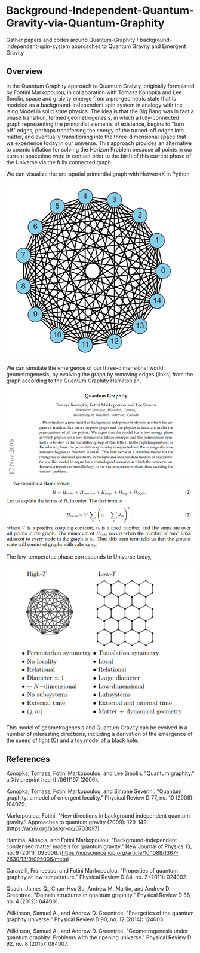 # Background-Independent-Quantum-Gravity-via-Quantum-Graphity
Gather papers and codes around Quantum-Graphity / background-independent-spin-system approaches to Quantum Gravity and Emergent Gravity

## Overview

In the Quantum Graphity approach to Quantum Graivty, originally formulated by Fontini Markopoulou, in collaboration with Tomasz Konopka and Lee Smolin,
space and graivity emerge from a pre-geometric state that is modeled as a background-independent spin system in analogy with the Ising Model in 
solid state physics. The idea is that the Big Bang was in fact a phase transition, termed geometrogenesis, in which a fully-connected graph representing
the primordial elements of existence, begins to "turn off" edges, perhaps transferring the energy of the turned-off edges into matter, and eventually
transitioning into the three-dimensional space that we experience today in our universe. This approach provides an alternative to cosmic inflation for 
solving the Horizon Problem because all points in our current spacetime were in contact prior to the birth of this current phase of the Universe via the fully connected graph.

We can visualize the pre-spatial primordial graph with NetworkX in Python,

![](img/graphity3.png)

We can simulate the emergence of our three-dimensional world, geometrogenesis, by evolving the graph by removing edges (links) from the graph according to the Quantum Graphity 
Hamiltonian,

![](img/graphity1.png)

![](img/graphity2.png)

The low-temperatue phase corresponds to Universe today,

![](img/graphity4.png)

This model of geometrogenesis and Quantum Gravity can be evolved in a number of interesting directions, 
including a derivation of the emergence of the speed of light (C) and a toy model of a black hole. 

## References

Konopka, Tomasz, Fotini Markopoulou, and Lee Smolin. "Quantum graphity." arXiv preprint hep-th/0611197 (2006).

Konopka, Tomasz, Fotini Markopoulou, and Simone Severini. "Quantum graphity: a model of emergent locality." Physical Review D 77, no. 10 (2008): 104029.

Markopoulou, Fotini. "New directions in background independent quantum gravity." Approaches to quantum gravity (2009): 129-149. (https://arxiv.org/abs/gr-qc/0703097)

Hamma, Alioscia, and Fotini Markopoulou. "Background-independent condensed matter models for quantum gravity." New Journal of Physics 13, no. 9 (2011): 095006. (https://iopscience.iop.org/article/10.1088/1367-2630/13/9/095006/meta)

Caravelli, Francesco, and Fotini Markopoulou. "Properties of quantum graphity at low temperature." Physical Review D 84, no. 2 (2011): 024002.

Quach, James Q., Chun-Hsu Su, Andrew M. Martin, and Andrew D. Greentree. "Domain structures in quantum graphity." Physical Review D 86, no. 4 (2012): 044001.

Wilkinson, Samuel A., and Andrew D. Greentree. "Energetics of the quantum graphity universe." Physical Review D 90, no. 12 (2014): 124003.

Wilkinson, Samuel A., and Andrew D. Greentree. "Geometrogenesis under quantum graphity: Problems with the ripening universe." Physical Review D 92, no. 8 (2015): 084007.